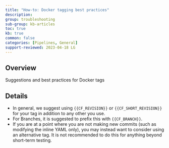 ```yaml
---
title: "How-to: Docker tagging best practices"
description: 
group: troubleshooting
sub-group: kb-articles
toc: true
kb: true
common: false
categories: [Pipelines, General]
support-reviewed: 2023-04-18 LG
---
```


## Overview

Suggestions and best practices for Docker tags

## Details

  * In general, we suggest using `{{CF_REVISION}}` or `{{CF_SHORT_REVISION}}` for your tag in addition to any other you use.
  * For Branches, it is suggested to prefix this with `{{CF_BRANCH}}`.
  * If you are at a point where you are not making new commits (such as modifying the inline YAML only), you may instead want to consider using an alternative tag. It is not recommended to do this for anything beyond short-term testing.

